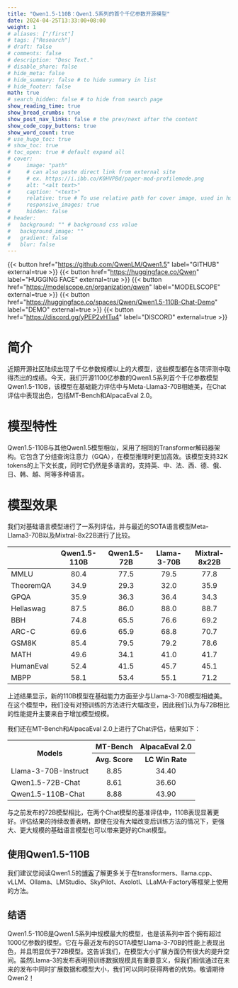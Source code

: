 ```yaml
---
title: "Qwen1.5-110B：Qwen1.5系列的首个千亿参数开源模型"
date: 2024-04-25T13:33:00+08:00
weight: 1
# aliases: ["/first"]
# tags: ["Research"]
# draft: false
# comments: false
# description: "Desc Text."
# disable_share: false
# hide_meta: false
# hide_summary: false # to hide summary in list
# hide_footer: false
math: true
# search_hidden: false # to hide from search page
show_reading_time: true
show_bread_crumbs: true
show_post_nav_links: false # the prev/next after the content
show_code_copy_buttons: true
show_word_count: true
# use_hugo_toc: true
# show_toc: true
# toc_open: true # default expand all
# cover:
#     image: "path"
#     # can also paste direct link from external site
#     # ex. https://i.ibb.co/K0HVPBd/paper-mod-profilemode.png
#     alt: "<alt text>"
#     caption: "<text>"
#     relative: true # To use relative path for cover image, used in hugo Page-bundles
#     responsive_images: true
#     hidden: false
# header:
#   background: "" # background css value
#   background_image: ""
#   gradient: false
#   blur: false
---
```


{{< button href="https://github.com/QwenLM/Qwen1.5" label="GITHUB" external=true >}}
{{< button href="https://huggingface.co/Qwen" label="HUGGING FACE" external=true >}}
{{< button href="https://modelscope.cn/organization/qwen" label="MODELSCOPE" external=true >}}
{{< button href="https://huggingface.co/spaces/Qwen/Qwen1.5-110B-Chat-Demo" label="DEMO" external=true >}}
{{< button href="https://discord.gg/yPEP2vHTu4" label="DISCORD" external=true >}}


# 简介

近期开源社区陆续出现了千亿参数规模以上的大模型，这些模型都在各项评测中取得杰出的成绩。今天，我们开源1100亿参数的Qwen1.5系列首个千亿参数模型Qwen1.5-110B，该模型在基础能力评估中与Meta-Llama3-70B相媲美，在Chat评估中表现出色，包括MT-Bench和AlpacaEval 2.0。

# 模型特性

Qwen1.5-110B与其他Qwen1.5模型相似，采用了相同的Transformer解码器架构。它包含了分组查询注意力（GQA），在模型推理时更加高效。该模型支持32K tokens的上下文长度，同时它仍然是多语言的，支持英、中、法、西、德、俄、日、韩、越、阿等多种语言。

# 模型效果

我们对基础语言模型进行了一系列评估，并与最近的SOTA语言模型Meta-Llama3-70B以及Mixtral-8x22B进行了比较。

|    | Qwen1.5-110B | Qwen1.5-72B | Llama-3-70B | Mixtral-8x22B  |
| :----------- | :--: | :--: | :----: | :---: |
| MMLU   | 80.4 |   77.5    | 79.5 | 77.8 |
| TheoremQA | 34.9 |  29.3  | 32.0 | 35.9 |
| GPQA | 35.9 |   36.3    | 36.4 | 34.3 |
| Hellaswag  | 87.5 |  86.0  | 88.0 |  88.7 | 
| BBH  | 74.8 |  65.5  | 76.6 | 69.2 |
| ARC-C  | 69.6 |  65.9  | 68.8 | 70.7 | 
| GSM8K  | 85.4 |  79.5  | 79.2 | 78.6 |
| MATH  | 49.6 |  34.1  | 41.0 | 41.7 |
| HumanEval  | 52.4 |  41.5  | 45.7 | 45.1 |
| MBPP  | 58.1 |  53.4  | 55.1 | 71.2 | 

上述结果显示，新的110B模型在基础能力方面至少与Llama-3-70B模型相媲美。在这个模型中，我们没有对预训练的方法进行大幅改变，因此我们认为与72B相比的性能提升主要来自于增加模型规模。

我们还在MT-Bench和AlpacaEval 2.0上进行了Chat评估，结果如下：    


<table>
    <tr>
        <th rowspan="2" align="center">Models</th>
        <th colspan="1" align="center">MT-Bench</th>
        <th colspan="1" align="center">AlpacaEval 2.0</th>
    </tr>
    <tr>
        <th align="center">Avg. Score</th><th align="center">LC Win Rate</th>
    </tr>
    <tr>
        <td>Llama-3-70B-Instruct</td>
        <td align="center">8.85</td>
        <td align="center">34.40</td>
    </tr>
    <tr>
        <td>Qwen1.5-72B-Chat</td>
        <td align="center">8.61</td>
        <td align="center">36.60</td>
    </tr>
    <tr>
        <td>Qwen1.5-110B-Chat</td>
        <td align="center">8.88</td>
        <td align="center">43.90</td>
    </tr>
</table>

与之前发布的72B模型相比，在两个Chat模型的基准评估中，110B表现显著更好。评估结果的持续改善表明，即使在没有大幅改变后训练方法的情况下，更强大、更大规模的基础语言模型也可以带来更好的Chat模型。


## 使用Qwen1.5-110B

我们建议您阅读Qwen1.5的[博客](https://qwenlm.github.io/blog/qwen1.5/)了解更多关于在transformers、llama.cpp、vLLM、Ollama、LMStudio、SkyPilot、Axolotl、LLaMA-Factory等框架上使用的方法。

## 结语

Qwen1.5-110B是Qwen1.5系列中规模最大的模型，也是该系列中首个拥有超过1000亿参数的模型。它在与最近发布的SOTA模型Llama-3-70B的性能上表现出色，并且明显优于72B模型。这告诉我们，在模型大小扩展方面仍有很大的提升空间。虽然Llama-3的发布表明预训练数据规模具有重要意义，但我们相信通过在未来的发布中同时扩展数据和模型大小，我们可以同时获得两者的优势。敬请期待Qwen2！
